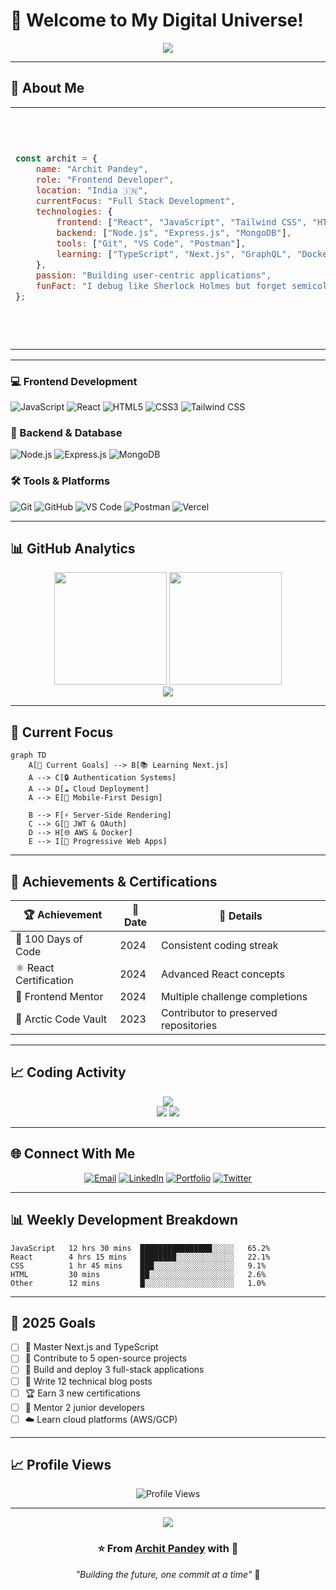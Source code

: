 
# 👋 Welcome to My Digital Universe!

<div align="center">
  <img src="https://capsule-render.vercel.app/api?type=waving&color=gradient&customColorList=6,11,20&height=200&section=header&text=Archit%20Pandey&fontSize=50&fontColor=fff&animation=twinkling&fontAlignY=35&desc=Frontend%20Developer%20%7C%20MERN%20Stack%20Enthusiast&descAlignY=55&descSize=20" />
</div>

---

## 🌟 About Me

<table>
  <tr>
    <td>
      
```javascript
const archit = {
    name: "Archit Pandey",
    role: "Frontend Developer",
    location: "India 🇮🇳",
    currentFocus: "Full Stack Development",
    technologies: {
        frontend: ["React", "JavaScript", "Tailwind CSS", "HTML5", "CSS3"],
        backend: ["Node.js", "Express.js", "MongoDB"],
        tools: ["Git", "VS Code", "Postman"],
        learning: ["TypeScript", "Next.js", "GraphQL", "Docker"]
    },
    passion: "Building user-centric applications",
    funFact: "I debug like Sherlock Holmes but forget semicolons like Mr. Bean! 🕵️‍♂️"
};
````

  </td>
  <td>
    <img src="https://raw.githubusercontent.com/devSouvik/devSouvik/master/gif3.gif" width="380" alt="Coding" />
  </td>
</tr>
</table>

---

### 💻 Frontend Development
![JavaScript](https://img.shields.io/badge/JavaScript-F7DF1E?style=for-the-badge&logo=javascript&logoColor=black)
![React](https://img.shields.io/badge/React-20232A?style=for-the-badge&logo=react&logoColor=61DAFB)
![HTML5](https://img.shields.io/badge/HTML5-E34F26?style=for-the-badge&logo=html5&logoColor=white)
![CSS3](https://img.shields.io/badge/CSS3-1572B6?style=for-the-badge&logo=css3&logoColor=white)
![Tailwind CSS](https://img.shields.io/badge/Tailwind_CSS-38B2AC?style=for-the-badge&logo=tailwind-css&logoColor=white)

### 🔧 Backend & Database
![Node.js](https://img.shields.io/badge/Node.js-339933?style=for-the-badge&logo=nodedotjs&logoColor=white)
![Express.js](https://img.shields.io/badge/Express.js-000000?style=for-the-badge&logo=express&logoColor=white)
![MongoDB](https://img.shields.io/badge/MongoDB-4EA94B?style=for-the-badge&logo=mongodb&logoColor=white)

### 🛠️ Tools & Platforms
![Git](https://img.shields.io/badge/Git-F05032?style=for-the-badge&logo=git&logoColor=white)
![GitHub](https://img.shields.io/badge/GitHub-100000?style=for-the-badge&logo=github&logoColor=white)
![VS Code](https://img.shields.io/badge/VS_Code-0078D4?style=for-the-badge&logo=visual%20studio%20code&logoColor=white)
![Postman](https://img.shields.io/badge/Postman-FF6C37?style=for-the-badge&logo=postman&logoColor=white)
![Vercel](https://img.shields.io/badge/Vercel-000000?style=for-the-badge&logo=vercel&logoColor=white)

</div>

---


## 📊 GitHub Analytics

<div align="center">
  <img height="180em" src="https://github-readme-stats.vercel.app/api?username=architpandey&show_icons=true&theme=tokyonight&include_all_commits=true&count_private=true&hide_border=true&bg_color=0D1117&title_color=00FFFF&icon_color=00FFFF&text_color=FFFFFF"/>
  <img height="180em" src="https://github-readme-stats.vercel.app/api/top-langs/?username=architpandey&layout=compact&langs_count=8&theme=tokyonight&hide_border=true&bg_color=0D1117&title_color=00FFFF&text_color=FFFFFF"/>
</div>

<div align="center">
  <img src="https://github-readme-streak-stats.herokuapp.com?user=architpandey&theme=tokyonight&hide_border=true&background=0D1117&stroke=00FFFF&ring=00FFFF&fire=00FFFF&currStreakLabel=00FFFF" />
</div>


---

## 🎯 Current Focus

```mermaid
graph TD
    A[🎯 Current Goals] --> B[📚 Learning Next.js]
    A --> C[🔒 Authentication Systems]
    A --> D[☁️ Cloud Deployment]
    A --> E[📱 Mobile-First Design]
    
    B --> F[⚡ Server-Side Rendering]
    C --> G[🔐 JWT & OAuth]
    D --> H[🌐 AWS & Docker]
    E --> I[📲 Progressive Web Apps]
```

---

## 🏅 Achievements & Certifications

<div align="center">

| 🏆 Achievement         | 📅 Date | 🎯 Details                            |
| ---------------------- | ------- | ------------------------------------- |
| 🌟 100 Days of Code    | 2024    | Consistent coding streak              |
| ⚛️ React Certification | 2024    | Advanced React concepts               |
| 🎨 Frontend Mentor     | 2024    | Multiple challenge completions        |
| 🧊 Arctic Code Vault   | 2023    | Contributor to preserved repositories |

</div>

---

## 📈 Coding Activity

<div align="center">
  <img src="https://github-profile-summary-cards.vercel.app/api/cards/profile-details?username=architpandey&theme=tokyonight" />
</div>

<div align="center">
  <img src="https://github-profile-summary-cards.vercel.app/api/cards/repos-per-language?username=architpandey&theme=tokyonight" />
  <img src="https://github-profile-summary-cards.vercel.app/api/cards/most-commit-language?username=architpandey&theme=tokyonight" />
</div>

---

## 🌐 Connect With Me
<div align="center">

[![Email](https://img.shields.io/badge/Gmail-D14836?style=for-the-badge\&logo=gmail\&logoColor=white)](ararar.@123gmail.com)
[![LinkedIn](https://img.shields.io/badge/LinkedIn-0077B5?style=for-the-badge\&logo=linkedin\&logoColor=white)](https://www.linkedin.com/in/archit-pandey-580069349/)
[![Portfolio](https://img.shields.io/badge/Portfolio-000000?style=for-the-badge\&logo=vercel\&logoColor=white)](https://architpandey.vercel.app)
[![Twitter](https://img.shields.io/badge/Twitter-1DA1F2?style=for-the-badge\&logo=twitter\&logoColor=white)](https://x.com/ArchitP8296053)

</div>




---



## 📊 Weekly Development Breakdown

```text
JavaScript   12 hrs 30 mins  ████████████████░░░░░   65.2%
React        4 hrs 15 mins   ████████░░░░░░░░░░░░░   22.1%
CSS          1 hr 45 mins    ███░░░░░░░░░░░░░░░░░░   9.1%
HTML         30 mins         ██░░░░░░░░░░░░░░░░░░░   2.6%
Other        12 mins         █░░░░░░░░░░░░░░░░░░░░   1.0%
```

---

## 🎯 2025 Goals

* [ ] 🚀 Master Next.js and TypeScript
* [ ] 🌱 Contribute to 5 open-source projects
* [ ] 📱 Build and deploy 3 full-stack applications
* [ ] 📝 Write 12 technical blog posts
* [ ] 🏆 Earn 3 new certifications
* [ ] 🤝 Mentor 2 junior developers
* [ ] ☁️ Learn cloud platforms (AWS/GCP)

---



## 📈 Profile Views
<div align="center">
  <img src="https://komarev.com/ghpvc/?username=architpandey&label=Profile%20Views&color=00FFFF&style=for-the-badge" alt="Profile Views" />
</div>

---

<div align="center">
  <img src="https://capsule-render.vercel.app/api?type=waving&color=gradient&customColorList=6,11,20&height=100&section=footer" />
  <br />
  <h3>⭐ From <a href="https://github.com/architpandey">Archit Pandey</a> with 💙</h3>
  <p><em>"Building the future, one commit at a time"</em> 🚀</p>
</div>




